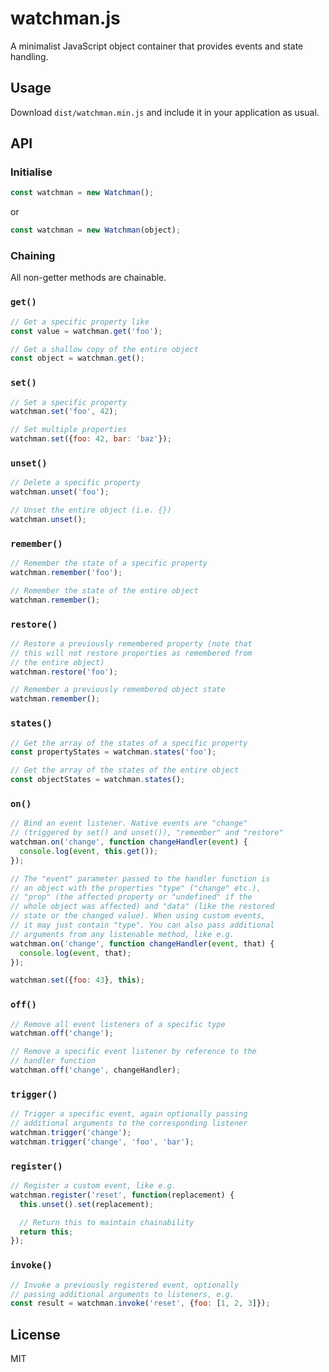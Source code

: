 # watchman.js

A minimalist JavaScript object container that provides events and state handling.

## Usage

Download `dist/watchman.min.js` and include it in your application as usual.

## API

### Initialise

```javascript
const watchman = new Watchman();
```

or

```javascript
const watchman = new Watchman(object);
```

### Chaining

All non-getter methods are chainable.

### `get()`

```javascript
// Get a specific property like
const value = watchman.get('foo');

// Get a shallow copy of the entire object
const object = watchman.get();
```

### `set()`

```javascript
// Set a specific property
watchman.set('foo', 42);

// Set multiple properties
watchman.set({foo: 42, bar: 'baz'});
```

### `unset()`

```javascript
// Delete a specific property
watchman.unset('foo');

// Unset the entire object (i.e. {})
watchman.unset();
```

### `remember()`

```javascript
// Remember the state of a specific property
watchman.remember('foo');

// Remember the state of the entire object
watchman.remember();
```

### `restore()`

```javascript
// Restore a previously remembered property (note that 
// this will not restore properties as remembered from 
// the entire object)
watchman.restore('foo');

// Remember a previously remembered object state
watchman.remember();
```

### `states()`

```javascript
// Get the array of the states of a specific property
const propertyStates = watchman.states('foo');

// Get the array of the states of the entire object
const objectStates = watchman.states();
```

### `on()`

```javascript
// Bind an event listener. Native events are "change" 
// (triggered by set() and unset()), "remember" and "restore"
watchman.on('change', function changeHandler(event) {
  console.log(event, this.get());
});

// The "event" parameter passed to the handler function is 
// an object with the properties "type" ("change" etc.), 
// "prop" (the affected property or "undefined" if the 
// whole object was affected) and "data" (like the restored 
// state or the changed value). When using custom events, 
// it may just contain "type". You can also pass additional
// arguments from any listenable method, like e.g.
watchman.on('change', function changeHandler(event, that) {
  console.log(event, that);
});

watchman.set({foo: 43}, this);
```

### `off()`

```javascript
// Remove all event listeners of a specific type
watchman.off('change');

// Remove a specific event listener by reference to the
// handler function
watchman.off('change', changeHandler);
```

### `trigger()`

```javascript
// Trigger a specific event, again optionally passing 
// additional arguments to the corresponding listener
watchman.trigger('change');
watchman.trigger('change', 'foo', 'bar');
```

### `register()`

```javascript
// Register a custom event, like e.g.
watchman.register('reset', function(replacement) {
  this.unset().set(replacement);

  // Return this to maintain chainability
  return this;
});
```

### `invoke()`

```javascript
// Invoke a previously registered event, optionally
// passing additional arguments to listeners, e.g.
const result = watchman.invoke('reset', {foo: [1, 2, 3]});
```

## License
MIT